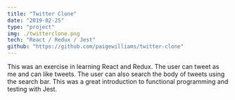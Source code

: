 ```yaml
---
title: "Twitter Clone"
date: "2019-02-25"
type: "project"
img: ./twitterclone.png
tech: "React / Redux / Jest"
github: "https://github.com/paigewilliams/twitter-clone"
---
```

This was an exercise in learning React and Redux. The user can tweet as me and can like tweets. The user can also search the body of tweets using the search bar. This was a great introduction to functional programming and testing with Jest.
